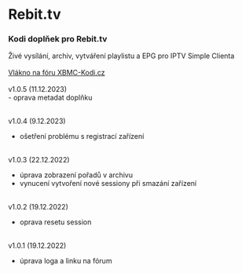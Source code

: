 <h1>Rebit.tv</h1>
<p>
<h3>Kodi doplňek pro Rebit.tv</h3>
<p>
Živé vysílání, archiv, vytváření playlistu a EPG pro IPTV Simple Clienta<br><br>
<a href="https://www.xbmc-kodi.cz/prispevek-rebit-tv--6723">Vlákno na fóru XBMC-Kodi.cz</a><br><br>
v1.0.5 (11.12.2023)<br>
- oprava metadat doplňku<br><br>

v1.0.4 (9.12.2023)<br>
- ošetření problému s registrací zařízení<br><br>

v1.0.3 (22.12.2022)<br>
- úprava zobrazení pořadů v archivu<br>
- vynucení vytvoření nové sessiony při smazání zařízení<br><br>

v1.0.2 (19.12.2022)<br>
- oprava resetu session<br><br>

v1.0.1 (19.12.2022)<br>
- úprava loga a linku na fórum<br><br>
</p>
